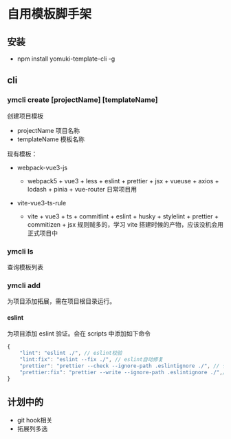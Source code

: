 <!--
 * @Desc:
 * @Author: 曾茹菁
 * @Date: 2022-08-19 10:17:41
 * @LastEditors: 曾茹菁
 * @LastEditTime: 2022-08-31 10:02:11
-->

# 自用模板脚手架

## 安装

- npm install yomuki-template-cli -g

## cli

### ymcli create [projectName] [templateName]

创建项目模板

- projectName 项目名称
- templateName 模板名称

现有模板：

- webpack-vue3-js

  - webpack5 + vue3 + less + eslint + prettier + jsx + vueuse + axios + lodash + pinia + vue-router 日常项目用

- vite-vue3-ts-rule
  - vite + vue3 + ts + commitlint + eslint + husky + stylelint + prettier + commitizen + jsx 规则贼多的，学习 vite 搭建时候的产物，应该没机会用正式项目中

### ymcli ls

查询模板列表

### ymcli add

为项目添加拓展，需在项目根目录运行。

#### eslint

为项目添加 eslint 验证。会在 scripts 中添加如下命令

```js
{
    "lint": "eslint ./", // eslint校验
    "lint:fix": "eslint --fix ./", // eslint自动修复
    "prettier": "prettier --check --ignore-path .eslintignore ./", // 代码格式化检查
    "prettier:fix": "prettier --write --ignore-path .eslintignore ./",// 代码格式化修复
}
```

## 计划中的

- git hook相关
- 拓展列多选
